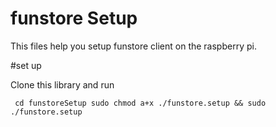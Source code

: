# funstore Setup

This files help you setup funstore client on the raspberry pi.

#set up

Clone this library and run

` 
cd funstoreSetup
sudo chmod a+x ./funstore.setup && sudo ./funstore.setup
`
